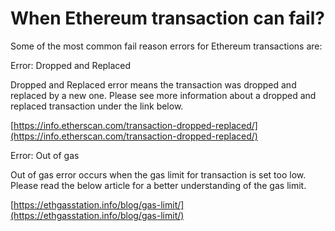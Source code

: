 # When Ethereum transaction can fail?

Some of the most common fail reason errors for Ethereum transactions are:

Error: Dropped and Replaced

Dropped and Replaced error means the transaction was dropped and replaced by a new one. Please see more information about a dropped and replaced transaction under the link below.

[https://info.etherscan.com/transaction-dropped-replaced/](https://info.etherscan.com/transaction-dropped-replaced/)

Error: Out of gas

Out of gas error occurs when the gas limit for transaction is set too low. Please read the below article for a better understanding of the gas limit.

[https://ethgasstation.info/blog/gas-limit/](https://ethgasstation.info/blog/gas-limit/)